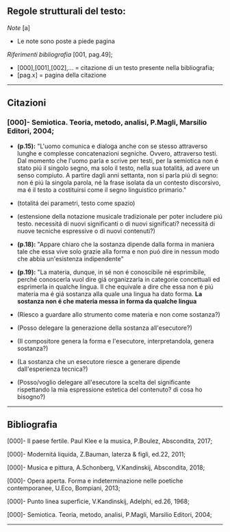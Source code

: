 ## Regole strutturali del testo:

*Note* [a]

- Le note sono poste a piede pagina

*Riferimenti bibliografia* [001, pag.49];

  - [000],[001],[002],... = citazione di un testo presente nella bibliografia;
  - [pag.x] = pagina della citazione
  
--------------
## Citazioni

### [000]- Semiotica. Teoria, metodo, analisi, P.Magli, Marsilio Editori, 2004;

- **(p.15):** "L'uomo comunica e dialoga anche con se stesso attraverso lunghe e complesse concatenazioni segniche. Ovvero, attraverso testi. Dal momento che l'uomo parla e scrive per testi, per la semiotica non é stato piú il singolo segno, ma solo il testo, nella sua totalitá, ad avere un senso compiuto. A partire dagli anni settanta, non si parla piú di segno: non é piú la singola parola, né la frase isolata da un contesto discorsivo, ma é il testo a costituirsi come il segno linguistico primario."

- (totalitá dei parametri, testo come spazio)

- (estensione della notazione musicale tradizionale per poter includere piú testo. necessitá di nuovi significanti o di nuovi significati? necessitá di nuove tecniche espressive o di nuovi contenuti?)


- **(p.18):** "Appare chiaro che la sostanza dipende dalla forma in maniera tale che essa vive solo grazie alla forma e non puó dire in nessun modo che abbia un'esistenza indipendente" 

- **(p.19):** "La materia, dunque, in sé non é conoscibile né esprimibile, perché conoscerla vuol dire giá organizzarla in categorie concettuali ed esprimerla in qualche lingua. Il che equivale a dire che essa non é piú materia ma é giá sostanza alla quale una lingua ha dato forma. **La sostanza non é che materia messa in forma da qualche lingua**

- (Riesco a guardare allo strumento come materia e non come sostanza?)

- (Posso delegare la generazione della sostanza all'esecutore?)

- (Il compositore genera la forma e l'esecutore, interpretandola, genera sostanza?)

- (La sostanza che un esecutore riesce a generare dipende dall'esperienza tecnica?)

- (Posso/voglio delegare all'esecutore la scelta del significante rispettando la mia espressione estetica del contenuto? di cosa ho bisogno?)

--------------
## Bibliografia

[000]- Il paese fertile. Paul Klee e la musica, P.Boulez, Abscondita, 2017;

[000]- Modernitá liquida, Z.Bauman, laterza & figli, ed.22, 2011;

[000]- Musica e pittura, A.Schonberg, V.Kandinskij, Abscondita, 2018;

[000]- Opera aperta. Forma e indeterminazione nelle poetiche contemporanee, U.Eco, Bompiani, 2013;

[000]- Punto linea superficie, V.Kandinskij, Adelphi, ed.26, 1968;

[000]- Semiotica. Teoria, metodo, analisi, P.Magli, Marsilio Editori, 2004;

--------------
